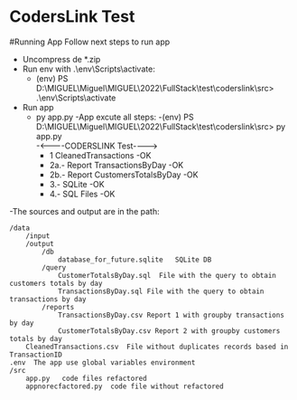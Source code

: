 # CodersLink Test


#Running App
Follow next steps to run app
- Uncompress de *.zip
- Run env with .\env\Scripts\activate:
  - (env) PS D:\MIGUEL\Miguel\MIGUEL\2022\FullStack\test\coderslink\src> .\env\Scripts\activate
- Run app
  - py app.py
-App excute all steps:
    -(env) PS D:\MIGUEL\Miguel\MIGUEL\2022\FullStack\test\coderslink\src> py app.py   
    -<----CODERSLINK Test---->
    - 1 CleanedTransactions -OK
    - 2a.- Report TransactionsByDay -OK
    - 2b.- Report CustomersTotalsByDay -OK
    - 3.- SQLite -OK
    - 4.- SQL Files -OK

-The sources and output  are in the path:

    /data
        /input
        /output
            /db
                database_for_future.sqlite   SQLite DB
            /query
                CustomerTotalsByDay.sql  File with the query to obtain customers totals by day
                TransactionsByDay.sql File with the query to obtain transactions by day
            /reports
                TransactionsByDay.csv Report 1 with groupby transactions by day
                CustomerTotalsByDay.csv Report 2 with groupby customers totals by day
        CleanedTransactions.csv  File without duplicates records based in TransactionID
    .env  The app use global variables environment
    /src
        app.py   code files refactored
        appnorecfactored.py  code file without refactored

